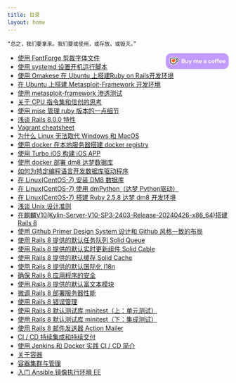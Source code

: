 ```yaml
---
title: 目录
layout: home
---
```


```
“总之，我们要拿来。我们要或使用，或存放，或毁灭。”
```

<div style="float: right;">
    <a href='https://ko-fi.com/E1E612C7I5' target='_blank'>
        <img height='36' style='border:0px;height:36px;' src='assets/images/kofi4.webp' border='0' alt='Buy Me a Coffee at ko-fi.com' />
    </a>
</div>

+ [使用 FontForge 剪裁字体文件](2024-11-11-FontForge)
+ [使用 systemd 设置开机运行脚本](2024-11-12-Linux-startup-script)
+ [使用 Omakese 在 Ubuntu 上搭建Ruby on Rails开发环境](2024-11-13-rails-dev-ubuntu)
+ [在 Ubuntu 上搭建 Metasploit-Framework 开发环境](2024-11-16-msf-development)
+ [使用 metasploit-framework 渗透测试](2024-11-17-msf-beginning)
+ [关于 CPU 指令集和信创的思考](2024-11-18-CPU-ISA)
+ [使用 mise 管理 ruby 版本的一点细节](2024-11-20-mise-ruby-version)
+ [浅谈 Rails 8.0.0 特性](2024-11-20-whats-new-of-rails8)
+ [Vagrant cheatsheet](2024-11-21-regain-vagrant)
+ [为什么 Linux 无法取代 Windows 和 MacOS](2024-11-22-why-linux-cant-kill-windows)
+ [使用 docker 在本地服务器搭建 docker registry](2024-11-24-create-docker-registry-on-localhost)
+ [使用 Turbo iOS 构建 iOS APP](2024-11-25-use-turbo-ios-framework)
+ [使用 docker 部署 dm8 达梦数据库](2024-11-27-dm8-docker)
+ [如何为特定编程语言开发数据库驱动程序](2024-11-28-how-dev-db-driver-special-lang)
+ [在 Linux(CentOS-7) 安装 DM8 数据库](2024-12-02-install-DM8-Linux)
+ [在 Linux(CentOS-7) 使用 dmPython（达梦 Python驱动）](2024-12-03-linux-dmPython)
+ [在 Linux(CentOS-7) 搭建 Ruby 2.5.8 达梦 dm8 开发环境](2024-12-04-ruby-dm8-centos7)
+ [浅谈 Unix 设计准则](2024-12-16-Unix-design-principle)
+ [在麒麟V10(Kylin-Server-V10-SP3-2403-Release-20240426-x86_64)搭建 Rails 8](2024-12-23-Kylin-V10-rails8)
+ [使用 Github Primer Design System 设计和 Github 风格一致的布局](2025-01-01-github-primer-design-system-rails)
+ [使用 Rails 8 提供的默认任务队列 Solid Queue](2025-01-03-using-solid-queue-of-rails-8)
+ [使用 Rails 8 提供的默认实时更新组件 Solid Cable](2025-01-05-using-solid-cable-of-rails-8)
+ [使用 Rails 8 提供的默认缓存 Solid Cache](2025-01-06-using-solid-cache-of-rails-8)
+ [使用 Rails 8 提供的默认国际化 I18n](2025-01-09-using-i18n-of-rails-8)
+ [确保 Rails 8 应用程序的安全](2025-01-10-securing-rails-8-application)
+ [使用 Rails 8 提供的默认富文本模块](2025-01-13-using-action-text-of-rails-8)
+ [微调 Rails 8 部署服务器性能](2025-01-14-tuning-performance-for-rails-8-deployment)
+ [使用 Rails 8 错误管理](2025-01-15-using-rails-error-management)
+ [使用 Rails 8 默认测试库 minitest（上：单元测试）](2025-01-20-testing-rails-application-up)
+ [使用 Rails 8 默认测试库 minitest（下：集成测试）](2025-01-21-testing-rails-application-down)
+ [使用 Rails 8 邮件发送器 Action Mailer](2025-01-23-using-rails-action-mailer)
+ [CI / CD 持续集成和持续交付](2025-02-06-ci-cd)
+ [使用 Jenkins 和 Docker 实践 CI / CD 简介](2025-02-07-jenkins-docker-ci-cd)
+ [关于容器](2025-02-08-about-container)
+ [容器集群与管理](2025-02-09-containers-cluster-and-management)
+ [入门 Ansible 镜像执行环境 EE](2025-02-10-ansible-get-started)
